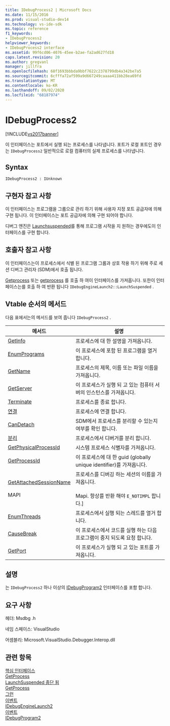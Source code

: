```yaml
---
title: IDebugProcess2 | Microsoft Docs
ms.date: 11/15/2016
ms.prod: visual-studio-dev14
ms.technology: vs-ide-sdk
ms.topic: reference
f1_keywords:
- IDebugProcess2
helpviewer_keywords:
- IDebugProcess2 interface
ms.assetid: 99f6cd06-4076-45ee-b2ae-fa2ad627fd18
caps.latest.revision: 20
ms.author: gregvanl
manager: jillfra
ms.openlocfilehash: 68f1693bbbda9bbf7622c2378799db4a342be7a5
ms.sourcegitcommit: 6cfffa72af599a9d667249caaaa411bb28ea69fd
ms.translationtype: MT
ms.contentlocale: ko-KR
ms.lasthandoff: 09/02/2020
ms.locfileid: "68187974"
---
```

# <a name="idebugprocess2"></a>IDebugProcess2
[!INCLUDE[vs2017banner](../../../includes/vs2017banner.md)]

이 인터페이스는 포트에서 실행 되는 프로세스를 나타냅니다. 포트가 로컬 포트인 경우는 `IDebugProcess2` 일반적으로 로컬 컴퓨터의 실제 프로세스를 나타냅니다.  
  
## <a name="syntax"></a>Syntax  
  
```  
IDebugProcess2 : IUnknown  
```  
  
## <a name="notes-for-implementers"></a>구현자 참고 사항  
 이 인터페이스는 프로그램을 그룹으로 관리 하기 위해 사용자 지정 포트 공급자에 의해 구현 됩니다. 이 인터페이스는 포트 공급자에 의해 구현 되어야 합니다.  
  
 디버그 엔진은 [Launchsuspended](../../../extensibility/debugger/reference/idebugenginelaunch2-launchsuspended.md)를 통해 프로그램 시작을 지 원하는 경우에도이 인터페이스를 구현 합니다.  
  
## <a name="notes-for-callers"></a>호출자 참고 사항  
 이 인터페이스는이 프로세스에서 식별 된 프로그램 그룹과 상호 작용 하기 위해 주로 세션 디버그 관리자 (SDM)에서 호출 됩니다.  
  
 [Getprocess](../../../extensibility/debugger/reference/idebugprogram2-getprocess.md) 또는 [getprocess](../../../extensibility/debugger/reference/idebugport2-getprocess.md) 를 호출 하 여이 인터페이스를 가져옵니다. 또한이 인터페이스는를 호출 하 여 반환 됩니다 `IDebugEngineLaunch2::LaunchSuspended` .  
  
## <a name="methods-in-vtable-order"></a>Vtable 순서의 메서드  
 다음 표에서는의 메서드를 보여 줍니다 `IDebugProcess2` .  
  
|메서드|설명|  
|------------|-----------------|  
|[GetInfo](../../../extensibility/debugger/reference/idebugprocess2-getinfo.md)|프로세스에 대 한 설명을 가져옵니다.|  
|[EnumPrograms](../../../extensibility/debugger/reference/idebugprocess2-enumprograms.md)|이 프로세스에 포함 된 프로그램을 열거 합니다.|  
|[GetName](../../../extensibility/debugger/reference/idebugprocess2-getname.md)|프로세스의 제목, 이름 또는 파일 이름을 가져옵니다.|  
|[GetServer](../../../extensibility/debugger/reference/idebugprocess2-getserver.md)|이 프로세스가 실행 되 고 있는 컴퓨터 서버의 인스턴스를 가져옵니다.|  
|[Terminate](../../../extensibility/debugger/reference/idebugprocess2-terminate.md)|프로세스를 종료 합니다.|  
|[연결](../../../extensibility/debugger/reference/idebugprocess2-attach.md)|프로세스에 연결 합니다.|  
|[CanDetach](../../../extensibility/debugger/reference/idebugprocess2-candetach.md)|SDM에서 프로세스를 분리할 수 있는지 여부를 확인 합니다.|  
|[분리](../../../extensibility/debugger/reference/idebugprocess2-detach.md)|프로세스에서 디버거를 분리 합니다.|  
|[GetPhysicalProcessId](../../../extensibility/debugger/reference/idebugprocess2-getphysicalprocessid.md)|시스템 프로세스 식별자를 가져옵니다.|  
|[GetProcessId](../../../extensibility/debugger/reference/idebugprocess2-getprocessid.md)|이 프로세스에 대 한 guid (globally unique identifier)를 가져옵니다.|  
|[GetAttachedSessionName](../../../extensibility/debugger/reference/idebugprocess2-getattachedsessionname.md)<br /><br /> MAPI|프로세스를 디버깅 하는 세션의 이름을 가져옵니다.<br /><br /> Mapi. 항상를 반환 해야 `E_NOTIMPL` 합니다.]|  
|[EnumThreads](../../../extensibility/debugger/reference/idebugprocess2-enumthreads.md)|프로세스에서 실행 되는 스레드를 열거 합니다.|  
|[CauseBreak](../../../extensibility/debugger/reference/idebugprocess2-causebreak.md)|이 프로세스에서 코드를 실행 하는 다음 프로그램이 중지 되도록 요청 합니다.|  
|[GetPort](../../../extensibility/debugger/reference/idebugprocess2-getport.md)|이 프로세스가 실행 되 고 있는 포트를 가져옵니다.|  
  
## <a name="remarks"></a>설명  
 는 `IDebugProcess2` 하나 이상의 [IDebugProgram2](../../../extensibility/debugger/reference/idebugprogram2.md) 인터페이스를 포함 합니다.  
  
## <a name="requirements"></a>요구 사항  
 헤더: Msdbg .h  
  
 네임 스페이스: VisualStudio  
  
 어셈블리: Microsoft.VisualStudio.Debugger.Interop.dll  
  
## <a name="see-also"></a>관련 항목  
 [핵심 인터페이스](../../../extensibility/debugger/reference/core-interfaces.md)   
 [GetProcess](../../../extensibility/debugger/reference/idebugport2-getprocess.md)   
 [LaunchSuspended 중단 됨](../../../extensibility/debugger/reference/idebugenginelaunch2-launchsuspended.md)   
 [GetProcess](../../../extensibility/debugger/reference/idebugprogram2-getprocess.md)   
 [그런](../../../extensibility/debugger/reference/ienumdebugprocesses2-next.md)   
 [이벤트](../../../extensibility/debugger/reference/idebugportevents2-event.md)   
 [IDebugEngineLaunch2](../../../extensibility/debugger/reference/idebugenginelaunch2.md)   
 [이벤트](../../../extensibility/debugger/reference/idebugeventcallback2-event.md)   
 [IDebugProgram2](../../../extensibility/debugger/reference/idebugprogram2.md)
